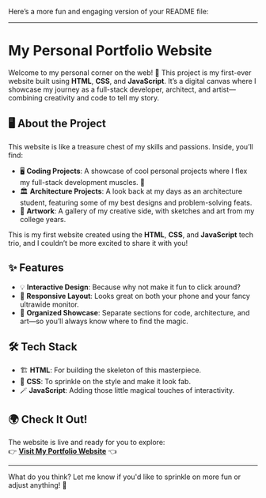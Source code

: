 Here’s a more fun and engaging version of your README file:

---

# My Personal Portfolio Website

Welcome to my personal corner on the web! 🌟 This project is my first-ever website built using **HTML**, **CSS**, and **JavaScript**. It’s a digital canvas where I showcase my journey as a full-stack developer, architect, and artist—combining creativity and code to tell my story.

## 🖥️ About the Project

This website is like a treasure chest of my skills and passions. Inside, you’ll find:
- 🖥️ **Coding Projects**: A showcase of cool personal projects where I flex my full-stack development muscles. 💪  
- 🏛️ **Architecture Projects**: A look back at my days as an architecture student, featuring some of my best designs and problem-solving feats.  
- 🎨 **Artwork**: A gallery of my creative side, with sketches and art from my college years.

This is my first website created using the **HTML**, **CSS**, and **JavaScript** tech trio, and I couldn’t be more excited to share it with you!

## ✨ Features

- 💡 **Interactive Design**: Because why not make it fun to click around?  
- 📱 **Responsive Layout**: Looks great on both your phone and your fancy ultrawide monitor.  
- 📂 **Organized Showcase**: Separate sections for code, architecture, and art—so you’ll always know where to find the magic.  

## 🛠️ Tech Stack

- 🏗️ **HTML**: For building the skeleton of this masterpiece.  
- 🎨 **CSS**: To sprinkle on the style and make it look fab.  
- 🪄 **JavaScript**: Adding those little magical touches of interactivity.

## 🌍 Check It Out!

The website is live and ready for you to explore:  
👉 **[Visit My Portfolio Website](https://juliapesola.com)** 👈

---

What do you think? Let me know if you'd like to sprinkle on more fun or adjust anything! 🎉
